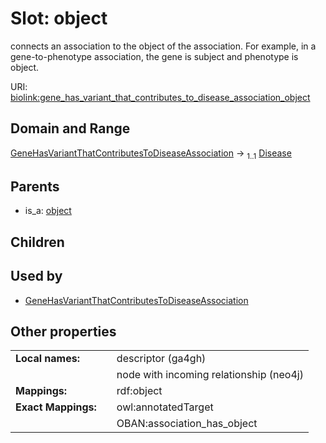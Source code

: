 
# Slot: object


connects an association to the object of the association. For example, in a gene-to-phenotype association, the gene is subject and phenotype is object.

URI: [biolink:gene_has_variant_that_contributes_to_disease_association_object](https://w3id.org/biolink/gene_has_variant_that_contributes_to_disease_association_object)


## Domain and Range

[GeneHasVariantThatContributesToDiseaseAssociation](GeneHasVariantThatContributesToDiseaseAssociation.md) &#8594;  <sub>1..1</sub> [Disease](Disease.md)

## Parents

 *  is_a: [object](object.md)

## Children


## Used by

 * [GeneHasVariantThatContributesToDiseaseAssociation](GeneHasVariantThatContributesToDiseaseAssociation.md)

## Other properties

|  |  |  |
| --- | --- | --- |
| **Local names:** | | descriptor (ga4gh) |
|  | | node with incoming relationship (neo4j) |
| **Mappings:** | | rdf:object |
| **Exact Mappings:** | | owl:annotatedTarget |
|  | | OBAN:association_has_object |

